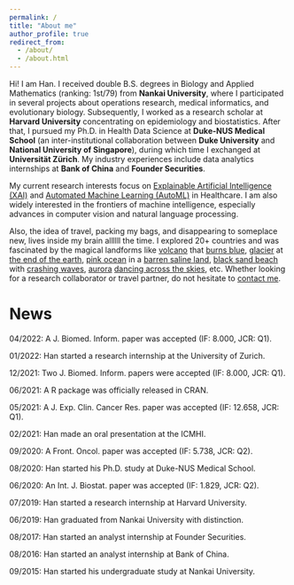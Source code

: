 ```yaml
---
permalink: /
title: "About me"
author_profile: true
redirect_from: 
  - /about/
  - /about.html
---
```


Hi! I am Han. I received double B.S. degrees in Biology and Applied Mathematics (ranking: 1st/79) from **Nankai University**, where I participated in several projects about operations research, medical informatics, and evolutionary biology. Subsequently, I worked as a research scholar at **Harvard University** concentrating on epidemiology and biostatistics. After that, I pursued my Ph.D. in Health Data Science at **Duke-NUS Medical School** (an inter-institutional collaboration between **Duke University** and **National University of Singapore**), during which time I exchanged at **Universität Zürich**. My industry experiences include data analytics internships at **Bank of China** and **Founder Securities**.

My current research interests focus on [Explainable Artificial Intelligence (XAI)](https://en.wikipedia.org/wiki/Explainable_artificial_intelligence) and [Automated Machine Learning (AutoML)](https://en.wikipedia.org/wiki/Automated_machine_learning) in Healthcare. I am also widely interested in the frontiers of machine intelligence, especially advances in computer vision and natural language processing.

Also, the idea of travel, packing my bags, and disappearing to someplace new, lives inside my brain allllll the time. I explored 20+ countries and was fascinated by the magical landforms like [volcano](/files/travel/volcano.jpg) that [burns blue](/files/travel/blue_fire.jpg), [glacier](/files/travel/glacier.jpg) at [the end of the earth](/files/travel/earth_end.jpg), [pink ocean](/files/travel/pink_lake.jpg) in a [barren saline land](/files/travel/barren.jpg), [black sand beach](/files/travel/black_beach.jpg) with [crashing waves](/files/travel/waves.jpg), [aurora](/files/travel/aurora.jpg) [dancing across the skies](/files/travel/aurora_dancing.jpg), etc. Whether looking for a research collaborator or travel partner, do not hesitate to <a href="mailto:yuan.han@u.duke.nus.edu">contact me</a>.

News
=
04/2022: A J. Biomed. Inform. paper was accepted (IF: 8.000, JCR: Q1).

01/2022: Han started a research internship at the University of Zurich.

12/2021: Two J. Biomed. Inform. papers were accepted (IF: 8.000, JCR: Q1).

06/2021: A R package was officially released in CRAN.

05/2021: A J. Exp. Clin. Cancer Res. paper was accepted (IF: 12.658, JCR: Q1).

02/2021: Han made an oral presentation at the ICMHI.

09/2020: A Front. Oncol. paper was accepted (IF: 5.738, JCR: Q2).

08/2020: Han started his Ph.D. study at Duke-NUS Medical School.

06/2020: An Int. J. Biostat. paper was accepted (IF: 1.829, JCR: Q2).

07/2019: Han started a research internship at Harvard University.

06/2019: Han graduated from Nankai University with distinction.

08/2017: Han started an analyst internship at Founder Securities.

08/2016: Han started an analyst internship at Bank of China.

09/2015: Han started his undergraduate study at Nankai University.
